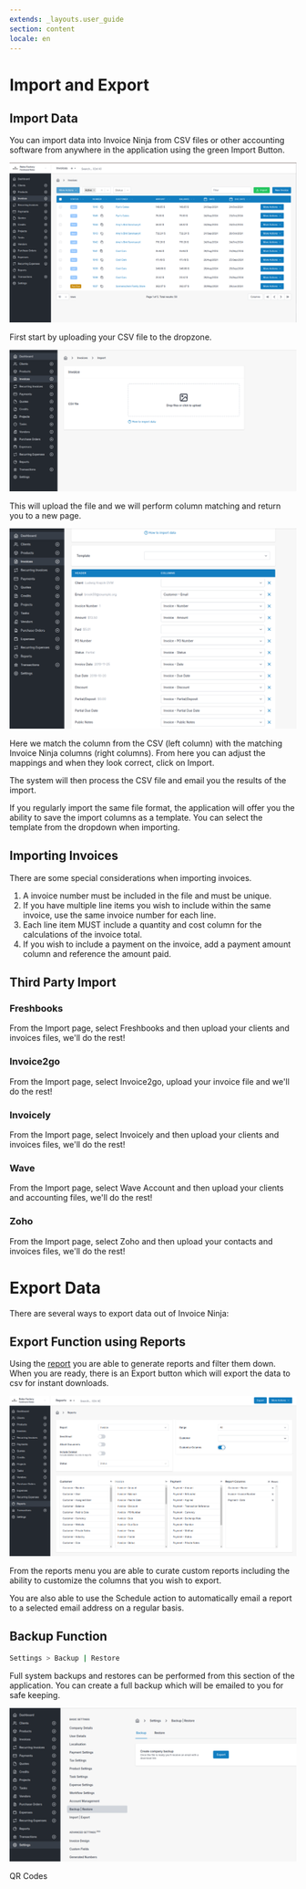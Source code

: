 ```yaml
---
extends: _layouts.user_guide
section: content
locale: en
---
```


# Import and Export

## Import Data

You can import data into Invoice Ninja from CSV files or other accounting software from anywhere in the application using the green Import Button.

![alt text](/assets/images/settings/import_overview.png "CSV Imports")

First start by uploading your CSV file to the dropzone.

![alt text](/assets/images/settings/import_column_matching.png "CSV Mapping")

This will upload the file and we will perform column matching and return you to a new page.

![alt text](/assets/images/settings/import_column_matching2.png "CSV Mapping")

Here we match the column from the CSV (left column) with the matching Invoice Ninja columns (right columns). From here you can adjust the mappings and when they look correct, click on Import.

The system will then process the CSV file and email you the results of the import.

<x-warning>
If you regularly import the same file format, the application will offer you the ability to save the import columns as a template. You can select the template from the dropdown when importing.
</x-warning>

## Importing Invoices

There are some special considerations when importing invoices.

1. A invoice number must be included in the file and must be unique.
2. If you have multiple line items you wish to include within the same invoice, use the same invoice number for each line.
3. Each line item MUST include a quantity and cost column for the calculations of the invoice total.
4. If you wish to include a payment on the invoice, add a payment amount column and reference the amount paid.

## Third Party Import

### Freshbooks

From the Import page, select Freshbooks and then upload your clients and invoices files, we'll do the rest!

### Invoice2go

From the Import page, select Invoice2go, upload your invoice file and we'll do the rest!

### Invoicely

From the Import page, select Invoicely and then upload your clients and invoices files, we'll do the rest!

### Wave

From the Import page, select Wave Account and then upload your clients and accounting files, we'll do the rest!

### Zoho

From the Import page, select Zoho and then upload your contacts and invoices files, we'll do the rest!

# Export Data

There are several ways to export data out of Invoice Ninja:

## Export Function using Reports

Using the [report](/en/reports) you are able to generate reports and filter them down. When you are ready, there is an Export button which will export the data to csv for instant downloads.

![alt text](/assets/images/settings/export_report.png "Exports")

From the reports  menu you are able to curate custom reports including the ability to customize the columns that you wish to export.

You are also able to use the Schedule action to automatically email a report to a selected email address on a regular basis.

## Backup Function

```bash
Settings > Backup | Restore
```

Full system backups and restores can be performed from this section of the application. You can create a full backup which will be emailed to you for safe keeping.

![alt text](/assets/images/settings/export_backup.png "Backup Exports")


<x-next url=/en/qr-codes>QR Codes</x-next>
